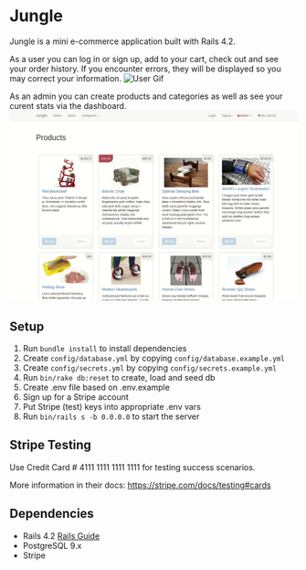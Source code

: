 # Jungle

Jungle is a mini e-commerce application built with Rails 4.2.
 
As a user you can log in or sign up, add to your cart, check out and see your order history.
If you encounter errors, they will be displayed so you may correct your information.
![User Gif](https://raw.githubusercontent.com/0lgaP/jungle-rails/master/Readme_assets/jungle-sign-buy.gif)

As an admin you can create products and categories as well as see your curent stats via the dashboard.
![Admin Gif](https://raw.githubusercontent.com/0lgaP/jungle-rails/master/Readme_assets/jungle-admin.gif)

## Setup

1. Run `bundle install` to install dependencies
2. Create `config/database.yml` by copying `config/database.example.yml`
3. Create `config/secrets.yml` by copying `config/secrets.example.yml`
4. Run `bin/rake db:reset` to create, load and seed db
5. Create .env file based on .env.example
6. Sign up for a Stripe account
7. Put Stripe (test) keys into appropriate .env vars
8. Run `bin/rails s -b 0.0.0.0` to start the server

## Stripe Testing

Use Credit Card # 4111 1111 1111 1111 for testing success scenarios.

More information in their docs: <https://stripe.com/docs/testing#cards>

## Dependencies

* Rails 4.2 [Rails Guide](http://guides.rubyonrails.org/v4.2/)
* PostgreSQL 9.x
* Stripe
